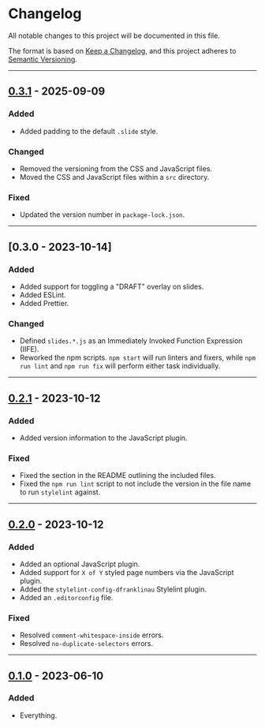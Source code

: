 # Changelog

All notable changes to this project will be documented in this file.

The format is based on [Keep a Changelog](https://keepachangelog.com/en/1.0.0/),
and this project adheres to [Semantic
Versioning](https://semver.org/spec/v2.0.0.html).

---

## [0.3.1] - 2025-09-09

### Added

- Added padding to the default `.slide` style.

### Changed

- Removed the versioning from the CSS and JavaScript files.
- Moved the CSS and JavaScript files within a `src` directory.

### Fixed

- Updated the version number in `package-lock.json`.

---

## [0.3.0 - 2023-10-14]

### Added

- Added support for toggling a "DRAFT" overlay on slides.
- Added ESLint.
- Added Prettier.

### Changed

- Defined `slides.*.js` as an Immediately Invoked Function Expression (IIFE).
- Reworked the npm scripts. `npm start` will run linters and fixers, while `npm
  run lint` and `npm run fix` will perform either task individually.

---

## [0.2.1] - 2023-10-12

### Added

- Added version information to the JavaScript plugin.

### Fixed

- Fixed the section in the README outlining the included files.
- Fixed the `npm run lint` script to not include the version in the file name to
  run `stylelint` against.

---

## [0.2.0] - 2023-10-12

### Added

- Added an optional JavaScript plugin.
- Added support for `X of Y` styled page numbers via the JavaScript plugin.
- Added the `stylelint-config-dfranklinau` Stylelint plugin.
- Added an `.editorconfig` file.

### Fixed

- Resolved `comment-whitespace-inside` errors.
- Resolved `no-duplicate-selectors` errors.

---

## [0.1.0] - 2023-06-10

### Added

- Everything.

[Unreleased]: https://github.com/dfranklinau/website-generator/compare/v0.3.1...HEAD
[0.3.1]: https://github.com/dfranklinau/website-generator/releases/tag/v0.3.1
[0.3.0]: https://github.com/dfranklinau/website-generator/releases/tag/v0.3.0
[0.2.1]: https://github.com/dfranklinau/website-generator/releases/tag/v0.2.1
[0.2.0]: https://github.com/dfranklinau/website-generator/releases/tag/v0.2.0
[0.1.0]: https://github.com/dfranklinau/website-generator/releases/tag/v0.1.0
